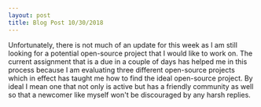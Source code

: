 ```yaml
---
layout: post
title: Blog Post 10/30/2018
---
```

  
Unfortunately, there is not much of an update for this week as I am still looking for a potential
open-source project that I would like to work on. The current assignment that is a due in a couple
of days has helped me in this process because I am evaluating three different open-source projects
which in effect has taught me how to find the ideal open-source project. By ideal I mean one that 
not only is active but has a friendly community as well so that a newcomer like myself won't be 
discouraged by any harsh replies.
